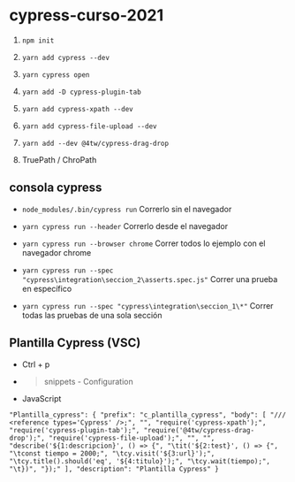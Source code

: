 # cypress-curso-2021


1. ``npm init``

2. ``yarn add cypress --dev``

3. ``yarn cypress open``

4. ``yarn add -D cypress-plugin-tab``

5. ``yarn add cypress-xpath --dev``

6. ``yarn add cypress-file-upload --dev``

7. ``yarn add --dev @4tw/cypress-drag-drop``

8. TruePath / ChroPath

## consola cypress

- ``node_modules/.bin/cypress run`` Correrlo sin el navegador

- ``yarn cypress run --header`` Correrlo desde el navegador

- ``yarn cypress run --browser chrome`` Correr todos lo ejemplo con el navegador chrome

- ``yarn cypress run --spec "cypress\integration\seccion_2\asserts.spec.js"`` Correr una prueba en específico

- ``yarn cypress run --spec "cypress\integration\seccion_1\*"`` Correr todas las pruebas de una sola sección

## Plantilla Cypress (VSC)

- Ctrl + p

- > snippets - Configuration

- JavaScript

``
	"Plantilla_cypress": {
		"prefix": "c_plantilla_cypress",
		"body": [
			"/// <reference types='Cypress' />;",
			"",
			"require('cypress-xpath');",
			"require('cypress-plugin-tab');",
			"require('@4tw/cypress-drag-drop');",
			"require('cypress-file-upload');",
			"",
			"",
			"describe('${1:descripcion}', () => {",
			"\tit('${2:test}', () => {",
			"\tconst tiempo = 2000;",
			"\tcy.visit('${3:url}');",
			"\tcy.title().should('eq', '${4:titulo}');",
			"\tcy.wait(tiempo);",
			"\t})",
			"});"
		],
		"description": "Plantilla Cypress"
	}
``